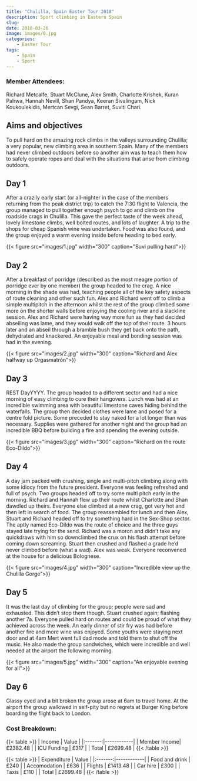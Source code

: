 ```yaml
---
title: "Chulilla, Spain Easter Tour 2018"
description: Sport climbing in Eastern Spain
slug: 
date: 2018-03-26
image: images/0.jpg
categories:
    - Easter Tour
tags:
    - Spain
    - Sport
---
```



### Member Attendees:

Richard Metcalfe, Stuart McClune, Alex Smith, Charlotte Krishek, Kuran Pahwa, Hannah Nevill, Shan Pandya, Keeran Sivalingam, Nick Koukoulekidis, Mertcan Sevgi, Sean Barret, Suviti Chari.

## Aims and objectives

To pull hard on the amazing rock climbs in the valleys
surrounding Chulilla; a very popular, new climbing
area in southern Spain. Many of the members had
never climbed outdoors before so another aim was to
teach them how to safely operate ropes and deal with
the situations that arise from climbing outdoors.

## Day 1

After a crazily early start (or all-nighter in the case of
the members returning from the peak district trip) to
catch the 7:30 flight to Valencia, the group managed
to pull together enough psych to go and climb on the
roadside crags in Chulilla. This gave the perfect taste
of the week ahead, lovely limestone climbs, well
bolted routes, and lots of laughter. A trip to the shops
for cheap Spanish wine was undertaken. Food was
also found, and the group enjoyed a warm evening
inside before heading to bed early.

{{< figure src="images/1.jpg" width="300" caption="Suvi pulling hard">}}

## Day 2

After a breakfast of porridge (described as the
most meagre portion of porridge ever by one
member) the group headed to the crag. A nice
morning in the shade was had, teaching people
all of the key safety aspects of route cleaning
and other such fun. Alex and Richard went off
to climb a simple multipitch in the afternoon
whilst the rest of the group climbed some
more on the shorter walls before enjoying the
cooling river and a slackline session. Alex and
Richard were having way more fun as they had
decided abseiling was lame, and they would
walk off the top of their route. 3 hours later
and an abseil through a bramble bush they get
back onto the path, dehydrated and
knackered. An enjoyable meal and bonding
session was had in the evening.

{{< figure src="images/2.jpg" width="300" caption="Richard and Alex halfway up Orgasmatrón">}}


## Day 3

REST DayYYYY. The group headed to a different sector and
had a nice morning of easy climbing to cure their
hangovers. Lunch was had at an incredible swimming area
with beautiful limestone caves hiding behind the
waterfalls. The group then decided clothes were lame and
posed for a centre fold picture. Some preceded to stay
naked for a lot longer than was necessary. Supplies were
gathered for another night and the group had an
incredible BBQ before building a fire and spending the
evening outside.

{{< figure src="images/3.jpg" width="300" caption="Richard on the route Eco-Dildo">}}


## Day 4


A day jam packed with crushing, single and multi-pitch
climbing along with some idiocy from the future president.
Everyone was feeling refreshed and full of psych. Two groups headed off to try some multi pitch
early in the morning. Richard and Hannah flew up their route whilst Charlotte and Shan dawdled up
theirs. Everyone else climbed at a new crag, got very hot and then left in search of food. The group
reassembled for lunch and then Alex, Stuart and Richard headed off to try something hard in the
Sex-Shop sector. The aptly named Eco-Dildo was the route of choice and the three guys stayed late
trying for the send. Richard was a moron and didn’t take any quickdraws with him so downclimbed
the crux on his flash attempt before coming down screaming. Stuart then crushed and flashed a
grade he’d never climbed before (what a wad). Alex was weak. Everyone reconvened at the house
for a delicious Bolognese.

{{< figure src="images/4.jpg" width="300" caption="Incredible view up the Chulilla Gorge">}}


## Day 5

It was the last day of climbing for the group; people were sad and exhausted. This didn’t stop them
though. Stuart crushed again; flashing another 7a. Everyone pulled hard on routes and could be
proud of what they achieved across the week. An early dinner of stir fry was had before another fire
and more wine was enjoyed. Some youths were staying next door and at 4am Mert went full dad
mode and told them to shut off the music. He also made the group sandwiches, which were
incredible and well needed at the airport the following morning.

{{< figure src="images/5.jpg" width="300" caption="An enjoyable evening for all">}}


## Day 6

Glassy eyed and a bit broken the group arose at 6am to travel home. At the airport the group
wallowed in self-pity but no regrets at Burger King before boarding the flight back to London.

### Cost Breakdown:

{{< table >}}
| Income | Value  | 
|:-------:|------------|
| Member Income| £2382.48 | 
| ICU Funding | £317 | 
| Total | £2699.48 | 
{{< /table >}}

{{< table >}}
| Expenditure | Value  | 
|:-------:|------------|
| Food and drink | £240 | 
| Accomodation | £636 | 
| Flights | £1413.48 | 
| Car hire | £300 | 
| Taxis | £110 | 
| Total | £2699.48 | 
{{< /table >}}
